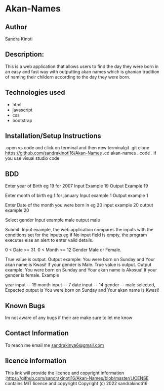 # Akan-Names
## Author
Sandra Kinoti
## Description:
This is a web application that allows users to find the day they were born in an easy and fast way with outputting akan names which is ghanian tradition of naming their childern according to the day they were born.
## Technologies used
* html
* javascript
* css
* bootstrap
## Installation/Setup Instructions
.open vs code and click on terminal and then new terminalgit 
.git clone https://github.com/sandrakinoti16/Akan-Names
.cd akan-names
. code . if you use visual studio code
## BDD
Enter year of Birth eg 19 for 2007 Input Example 19 Output Example 19

Enter month of birth eg 1 for january Input example 1 Output example 1

Enter Date of the month you were born in eg 20 input example 20 output example 20

Select gender Input example male output male

Submit. Input example, the web application compares the inputs with the conditions set for the inputs eg if No input field is empty, the program executes else an alert to enter valid details.

0 < Date >= 31.
0 < Month >= 12
Gender Male or Female.

True value is output. Output example: You were born on Sunday and Your akan name is Kwasi! If your gender is Male.
True value is output. Output example: You were born on Sunday and Your akan name is Akosua! If your gender is female.
Example

year input -- 19
month input -- 7
date input -- 14
gender -- male selected, Expected output is You were born on Sunday and Your akan name is Kwasi!
## Known Bugs
Im not aware of any bugs if their are make sure to let me know
## Contact Information
To reach me email me sandrakinya6@gmail.com
## licence information
This link will provide the licence and copyright information :https://github.com/sandrakinoti16/Akan-Names/blob/master/LICENSE contains MIT licence and copyright Copyright (c) 2022 sandrakinoti16


